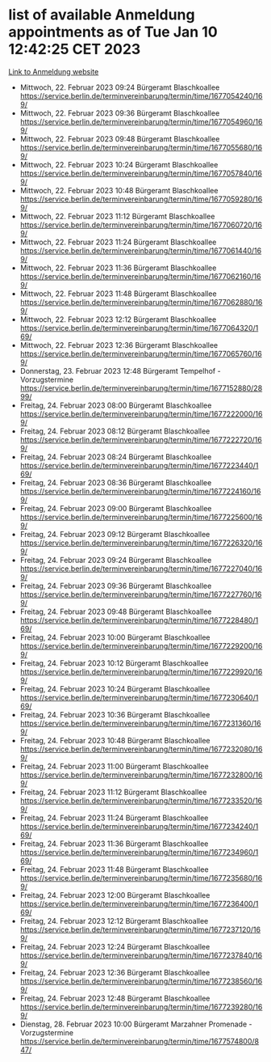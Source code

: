 # list of available Anmeldung appointments as of Tue Jan 10 12:42:25 CET 2023
[Link to Anmeldung website](https://service.berlin.de/terminvereinbarung/termin/tag.php?termin=0&anliegen[]=120686&dienstleisterlist=122210,122217,327316,122219,327312,122227,327314,122231,327346,122243,327348,122252,329742,122260,329745,122262,329748,122254,329751,122271,327278,122273,327274,122277,327276,330436,122280,327294,122282,327290,122284,327292,327539,122291,327270,122285,327266,122286,327264,122296,327268,150230,329760,122301,327282,122297,327286,122294,327284,122312,329763,122314,329775,122304,327330,122311,327334,122309,327332,122281,327352,122279,329772,122276,327324,122274,327326,122267,329766,122246,327318,122251,327320,122257,327322,122208,327298,122226,327300,121362,121364&herkunft=http%3A%2F%2Fservice.berlin.de%2Fdienstleistung%2F120686%2F)
- Mittwoch, 22. Februar 2023 09:24 Bürgeramt Blaschkoallee https://service.berlin.de/terminvereinbarung/termin/time/1677054240/169/
- Mittwoch, 22. Februar 2023 09:36 Bürgeramt Blaschkoallee https://service.berlin.de/terminvereinbarung/termin/time/1677054960/169/
- Mittwoch, 22. Februar 2023 09:48 Bürgeramt Blaschkoallee https://service.berlin.de/terminvereinbarung/termin/time/1677055680/169/
- Mittwoch, 22. Februar 2023 10:24 Bürgeramt Blaschkoallee https://service.berlin.de/terminvereinbarung/termin/time/1677057840/169/
- Mittwoch, 22. Februar 2023 10:48 Bürgeramt Blaschkoallee https://service.berlin.de/terminvereinbarung/termin/time/1677059280/169/
- Mittwoch, 22. Februar 2023 11:12 Bürgeramt Blaschkoallee https://service.berlin.de/terminvereinbarung/termin/time/1677060720/169/
- Mittwoch, 22. Februar 2023 11:24 Bürgeramt Blaschkoallee https://service.berlin.de/terminvereinbarung/termin/time/1677061440/169/
- Mittwoch, 22. Februar 2023 11:36 Bürgeramt Blaschkoallee https://service.berlin.de/terminvereinbarung/termin/time/1677062160/169/
- Mittwoch, 22. Februar 2023 11:48 Bürgeramt Blaschkoallee https://service.berlin.de/terminvereinbarung/termin/time/1677062880/169/
- Mittwoch, 22. Februar 2023 12:12 Bürgeramt Blaschkoallee https://service.berlin.de/terminvereinbarung/termin/time/1677064320/169/
- Mittwoch, 22. Februar 2023 12:36 Bürgeramt Blaschkoallee https://service.berlin.de/terminvereinbarung/termin/time/1677065760/169/
- Donnerstag, 23. Februar 2023 12:48 Bürgeramt Tempelhof - Vorzugstermine https://service.berlin.de/terminvereinbarung/termin/time/1677152880/2899/
- Freitag, 24. Februar 2023 08:00 Bürgeramt Blaschkoallee https://service.berlin.de/terminvereinbarung/termin/time/1677222000/169/
- Freitag, 24. Februar 2023 08:12 Bürgeramt Blaschkoallee https://service.berlin.de/terminvereinbarung/termin/time/1677222720/169/
- Freitag, 24. Februar 2023 08:24 Bürgeramt Blaschkoallee https://service.berlin.de/terminvereinbarung/termin/time/1677223440/169/
- Freitag, 24. Februar 2023 08:36 Bürgeramt Blaschkoallee https://service.berlin.de/terminvereinbarung/termin/time/1677224160/169/
- Freitag, 24. Februar 2023 09:00 Bürgeramt Blaschkoallee https://service.berlin.de/terminvereinbarung/termin/time/1677225600/169/
- Freitag, 24. Februar 2023 09:12 Bürgeramt Blaschkoallee https://service.berlin.de/terminvereinbarung/termin/time/1677226320/169/
- Freitag, 24. Februar 2023 09:24 Bürgeramt Blaschkoallee https://service.berlin.de/terminvereinbarung/termin/time/1677227040/169/
- Freitag, 24. Februar 2023 09:36 Bürgeramt Blaschkoallee https://service.berlin.de/terminvereinbarung/termin/time/1677227760/169/
- Freitag, 24. Februar 2023 09:48 Bürgeramt Blaschkoallee https://service.berlin.de/terminvereinbarung/termin/time/1677228480/169/
- Freitag, 24. Februar 2023 10:00 Bürgeramt Blaschkoallee https://service.berlin.de/terminvereinbarung/termin/time/1677229200/169/
- Freitag, 24. Februar 2023 10:12 Bürgeramt Blaschkoallee https://service.berlin.de/terminvereinbarung/termin/time/1677229920/169/
- Freitag, 24. Februar 2023 10:24 Bürgeramt Blaschkoallee https://service.berlin.de/terminvereinbarung/termin/time/1677230640/169/
- Freitag, 24. Februar 2023 10:36 Bürgeramt Blaschkoallee https://service.berlin.de/terminvereinbarung/termin/time/1677231360/169/
- Freitag, 24. Februar 2023 10:48 Bürgeramt Blaschkoallee https://service.berlin.de/terminvereinbarung/termin/time/1677232080/169/
- Freitag, 24. Februar 2023 11:00 Bürgeramt Blaschkoallee https://service.berlin.de/terminvereinbarung/termin/time/1677232800/169/
- Freitag, 24. Februar 2023 11:12 Bürgeramt Blaschkoallee https://service.berlin.de/terminvereinbarung/termin/time/1677233520/169/
- Freitag, 24. Februar 2023 11:24 Bürgeramt Blaschkoallee https://service.berlin.de/terminvereinbarung/termin/time/1677234240/169/
- Freitag, 24. Februar 2023 11:36 Bürgeramt Blaschkoallee https://service.berlin.de/terminvereinbarung/termin/time/1677234960/169/
- Freitag, 24. Februar 2023 11:48 Bürgeramt Blaschkoallee https://service.berlin.de/terminvereinbarung/termin/time/1677235680/169/
- Freitag, 24. Februar 2023 12:00 Bürgeramt Blaschkoallee https://service.berlin.de/terminvereinbarung/termin/time/1677236400/169/
- Freitag, 24. Februar 2023 12:12 Bürgeramt Blaschkoallee https://service.berlin.de/terminvereinbarung/termin/time/1677237120/169/
- Freitag, 24. Februar 2023 12:24 Bürgeramt Blaschkoallee https://service.berlin.de/terminvereinbarung/termin/time/1677237840/169/
- Freitag, 24. Februar 2023 12:36 Bürgeramt Blaschkoallee https://service.berlin.de/terminvereinbarung/termin/time/1677238560/169/
- Freitag, 24. Februar 2023 12:48 Bürgeramt Blaschkoallee https://service.berlin.de/terminvereinbarung/termin/time/1677239280/169/
- Dienstag, 28. Februar 2023 10:00 Bürgeramt Marzahner Promenade - Vorzugstermine https://service.berlin.de/terminvereinbarung/termin/time/1677574800/847/
